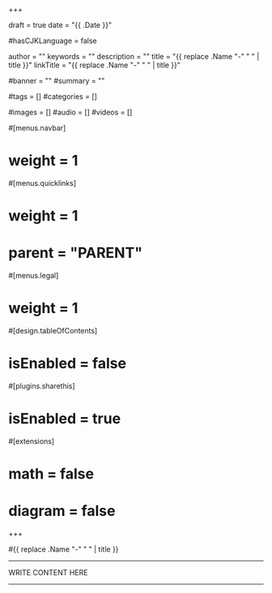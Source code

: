 +++

draft       = true
date        = "{{ .Date }}"

#hasCJKLanguage = false

author      = ""
keywords    = ""
description = ""
title       = "{{ replace .Name "-" " " | title }}"
linkTitle   = "{{ replace .Name "-" " " | title }}"

#banner      = ""
#summary     = ""

#tags        = []
#categories  = []

#images      = []
#audio       = []
#videos      = []

#[menus.navbar]
#    weight = 1
#[menus.quicklinks]
#    weight = 1
#    parent = "PARENT"
#[menus.legal]
#    weight = 1

#[design.tableOfContents]
#    isEnabled = false

#[plugins.sharethis]
#    isEnabled = true

#[extensions]
#    math    = false
#    diagram = false

+++

#{{ replace .Name "-" " " | title }}

---

WRITE CONTENT HERE

---
